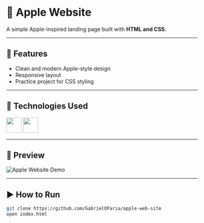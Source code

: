 # 🍏 Apple Website

A simple Apple-inspired landing page built with **HTML and CSS**.

---

## 🚀 Features
- Clean and modern Apple-style design
- Responsive layout
- Practice project for CSS styling

---

## 🔧 Technologies Used
<p align="left">
  <img src="https://cdn.jsdelivr.net/gh/devicons/devicon/icons/html5/html5-original.svg" width="40"/>
  <img src="https://cdn.jsdelivr.net/gh/devicons/devicon/icons/css3/css3-original.svg" width="40"/>
</p>

---

## 🎥 Preview

![Apple Website Demo](demo.gif)


---

## ▶️ How to Run
```bash
git clone https://github.com/GabrielOFaria/apple-web-site
open index.html
